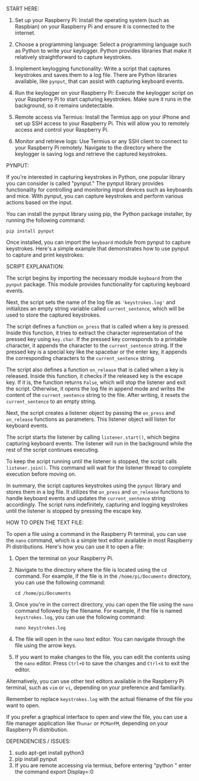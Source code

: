 
START HERE:

1. Set up your Raspberry Pi: Install the operating system (such as Raspbian) on your Raspberry Pi and ensure it is connected to the internet.

2. Choose a programming language: Select a programming language such as Python to write your keylogger. Python provides libraries that make it relatively straightforward to capture keystrokes.

3. Implement keylogging functionality: Write a script that captures keystrokes and saves them to a log file. There are Python libraries available, like `pynput`, that can assist with capturing keyboard events.

4. Run the keylogger on your Raspberry Pi: Execute the keylogger script on your Raspberry Pi to start capturing keystrokes. Make sure it runs in the background, so it remains undetectable.

5. Remote access via Termius: Install the Termius app on your iPhone and set up SSH access to your Raspberry Pi. This will allow you to remotely access and control your Raspberry Pi.

6. Monitor and retrieve logs: Use Termius or any SSH client to connect to your Raspberry Pi remotely. Navigate to the directory where the keylogger is saving logs and retrieve the captured keystrokes.


PYNPUT:

If you're interested in capturing keystrokes in Python, one popular library you can consider is called "pynput." The pynput library provides functionality for controlling and monitoring input devices such as keyboards and mice. With pynput, you can capture keystrokes and perform various actions based on the input.

You can install the pynput library using pip, the Python package installer, by running the following command:

```
pip install pynput
```

Once installed, you can import the `keyboard` module from pynput to capture keystrokes. Here's a simple example that demonstrates how to use pynput to capture and print keystrokes:




SCRIPT EXPLANATION:

The script begins by importing the necessary module `keyboard` from the `pynput` package. This module provides functionality for capturing keyboard events. 

Next, the script sets the name of the log file as `'keystrokes.log'` and initializes an empty string variable called `current_sentence`, which will be used to store the captured keystrokes.

The script defines a function `on_press` that is called when a key is pressed. Inside this function, it tries to extract the character representation of the pressed key using `key.char`. If the pressed key corresponds to a printable character, it appends the character to the `current_sentence` string. If the pressed key is a special key like the spacebar or the enter key, it appends the corresponding characters to the `current_sentence` string.

The script also defines a function `on_release` that is called when a key is released. Inside this function, it checks if the released key is the escape key. If it is, the function returns `False`, which will stop the listener and exit the script. Otherwise, it opens the log file in append mode and writes the content of the `current_sentence` string to the file. After writing, it resets the `current_sentence` to an empty string.

Next, the script creates a listener object by passing the `on_press` and `on_release` functions as parameters. This listener object will listen for keyboard events.

The script starts the listener by calling `listener.start()`, which begins capturing keyboard events. The listener will run in the background while the rest of the script continues executing.

To keep the script running until the listener is stopped, the script calls `listener.join()`. This command will wait for the listener thread to complete execution before moving on.

In summary, the script captures keystrokes using the `pynput` library and stores them in a log file. It utilizes the `on_press` and `on_release` functions to handle keyboard events and updates the `current_sentence` string accordingly. The script runs indefinitely, capturing and logging keystrokes until the listener is stopped by pressing the escape key.


HOW TO OPEN THE TEXT FILE:

To open a file using a command in the Raspberry Pi terminal, you can use the `nano` command, which is a simple text editor available in most Raspberry Pi distributions. Here's how you can use it to open a file:

1. Open the terminal on your Raspberry Pi.

2. Navigate to the directory where the file is located using the `cd` command. For example, if the file is in the `/home/pi/Documents` directory, you can use the following command:
   ```
   cd /home/pi/Documents
   ```

3. Once you're in the correct directory, you can open the file using the `nano` command followed by the filename. For example, if the file is named `keystrokes.log`, you can use the following command:
   ```
   nano keystrokes.log
   ```

4. The file will open in the `nano` text editor. You can navigate through the file using the arrow keys.

5. If you want to make changes to the file, you can edit the contents using the `nano` editor. Press `Ctrl+O` to save the changes and `Ctrl+X` to exit the editor.

Alternatively, you can use other text editors available in the Raspberry Pi terminal, such as `vim` or `vi`, depending on your preference and familiarity.

Remember to replace `keystrokes.log` with the actual filename of the file you want to open.

If you prefer a graphical interface to open and view the file, you can use a file manager application like `Thunar` or `PCManFM`, depending on your Raspberry Pi distribution.

DEPENDENCIES / ISSUES:
1. sudo apt-get install python3
2. pip install pynput
3. If you are remote accessing via termius, before entering "python <keylogger file>" enter the command export Display=:0


